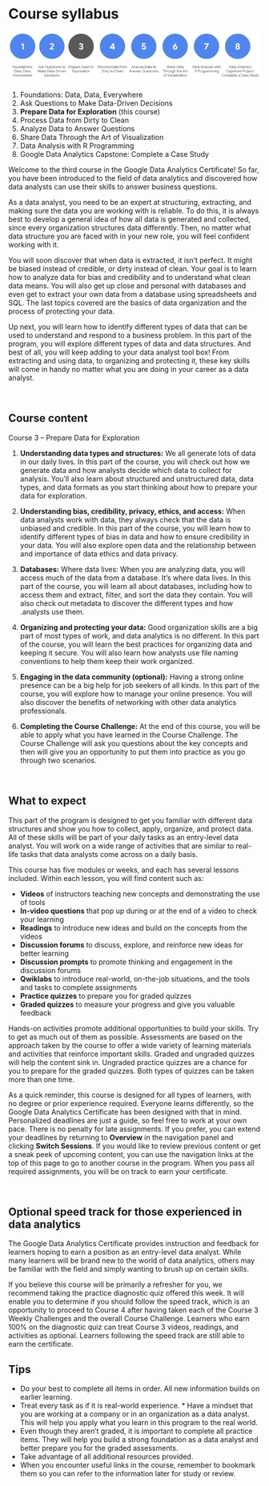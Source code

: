 # Course syllabus

![img](../img/Syllabus_C3.png)

1. Foundations: Data, Data, Everywhere
2. Ask Questions to Make Data-Driven Decisions
3. **Prepare Data for Exploration**  (this course)
4. Process Data from Dirty to Clean
5. Analyze Data to Answer Questions
6. Share Data Through the Art of Visualization 
7. Data Analysis with R Programming 
8. Google D​ata Analytics Capstone: Complete a Case Study 


Welcome to the third course in the Google Data Analytics Certificate! So far, you have been introduced to the field of data analytics and discovered how data analysts can use their skills to answer business questions. 

As a data analyst, you need to be an expert at structuring, extracting, and making sure the data you are working with is reliable. To do this, it is always best to develop a general idea of how all data is generated and collected, since every organization structures data differently. Then, no matter what data structure you are faced with in your new role, you will feel confident working with it.  

You will soon discover that when data is extracted, it isn’t perfect. It might be biased instead of credible, or dirty instead of clean. Your goal is to learn how to analyze data for bias and credibility and to understand what clean data means. You will also get up close and personal with databases and even get to extract your own data from a database using spreadsheets and SQL. The last topics covered are the basics of data organization and the process of protecting your data. 

Up next, you will learn how to identify different types of data that can be used to understand and respond to a business problem. In this part of the program, you will explore different types of data and data structures. And best of all, you will keep adding to your data analyst tool box! From extracting and using data, to organizing and protecting it, these key skills will come in handy no matter what you are doing in your career as a data analyst.

&nbsp;
 
## Course content

Course 3 – Prepare Data for Exploration

1. **Understanding data types and structures:** We all generate lots of data in our daily lives. In this part of the course, you will check out how we generate data and how analysts decide which data to collect for analysis. You’ll also learn about structured and unstructured data, data types, and data formats as you start thinking about how to prepare your data for exploration.

2. **Understanding bias, credibility, privacy, ethics, and access:** When data analysts work with data, they always check that the data is unbiased and credible. In this part of the course, you will learn how to identify different types of bias in data and how to ensure credibility in your data. You will also explore open data and the relationship between and importance of data ethics and data privacy.

3. **Databases:** Where data lives: When you are analyzing data, you will access much of the data from a database. It’s where data lives. In this part of the course, you will learn all about databases, including how to access them and extract, filter, and sort the data they contain. You will also check out metadata to discover the different types and how .analysts use them.

4. **Organizing and protecting your data:** Good organization skills are a big part of most types of work, and data analytics is no different. In this part of the course, you will learn the best practices for organizing data and keeping it secure. You will also learn how analysts use file naming conventions to help them keep their work organized.

5. **Engaging in the data community (optional):** Having a strong online presence can be a big help for job seekers of all kinds. In this part of the course, you will explore how to manage your online presence. You will also discover the benefits of networking with other data analytics professionals.

6. **Completing the C​ourse Challenge:** At the end of this course, you will be able to apply what you have learned in the Course Challenge. The Course Challenge will ask you questions about the key concepts and then will give you an opportunity to put them into practice as you go through two scenarios.

&nbsp;

## What to expect

This part of the program is designed to get you familiar with different data structures and show you how to collect, apply, organize, and protect data. All of these skills will be part of your daily tasks as an entry-level data analyst. You will work on a wide range of activities that are similar to real-life tasks that data analysts come across on a daily basis.

This course has five modules or weeks, and each has several lessons included. Within each lesson, you will find content such as:

* **V​ideos** of instructors teaching new concepts and demonstrating the use of tools 
* **In-video questions** that pop up during or at the end of a video to check your learning
* **Readings** to introduce new ideas and build on the concepts from the videos
* **Discussion forums** to discuss, explore, and reinforce new ideas for better learning
* **D​iscussion prompts** to promote thinking and engagement in the discussion forums
* **Q​wiklabs** to introduce real-world, on-the-job situations, and the tools and tasks to complete assignments 
* **Practice quizzes** to prepare you for graded quizzes
* **Graded quizzes** to measure your progress and give you valuable feedback 

Hands-on activities promote additional opportunities to build your skills. Try to get as much out of them as possible. Assessments are based on the approach taken by the course to offer a wide variety of learning materials and activities that reinforce important skills. Graded and ungraded quizzes will  help the content sink in. Ungraded practice quizzes are a chance for you to prepare for the graded quizzes. Both types of quizzes can be taken more than one time.

As a quick reminder, this course is designed for all types of learners, with no degree or prior experience required. Everyone learns differently, so the Google Data Analytics Certificate has been designed with that in mind. Personalized deadlines are just a guide, so feel free to work at your own pace. There is no penalty for late assignments. If you prefer, you can extend your deadlines by returning to **Overview** in the navigation panel and clicking **Switch Sessions**. If you would like to review previous content or get a sneak peek of upcoming content, you can use the navigation links at the top of this page to go to another course in the program. When you pass all required assignments, you will be on track to earn your certificate. 

&nbsp;

## Optional speed track for those experienced in data analytics

The Google Data Analytics Certificate provides instruction and feedback for learners hoping to earn a position as an entry-level data analyst. While many learners will be brand new to the world of data analytics, others may be familiar with the field and simply wanting to brush up on certain skills. 

If you believe this course will be primarily a refresher for you, we recommend taking the practice diagnostic quiz offered this week. It will enable you to determine if you should follow the speed track, which is an opportunity to proceed to Course 4 after having taken each of the Course 3 Weekly Challenges and the overall Course Challenge. Learners who earn 100% on the diagnostic quiz can treat Course 3 videos, readings, and activities as optional. Learners following the speed track are still able to earn the certificate.

## Tips

* Do your best to complete all items in order. All new information builds on earlier learning.
* Treat every task as if it is real-world experience. * Have a mindset that you are working at a company or in an organization as a data analyst. This will help you apply what you learn in this program to the real world.
* Even though they aren’t graded, it is important to complete all practice items. They will help you build a strong foundation as a data analyst and better prepare you for the graded assessments.
* Take advantage of all additional resources provided. 
* W​hen you encounter useful links in the course, remember to bookmark them so you can refer to the information later for study or review.
